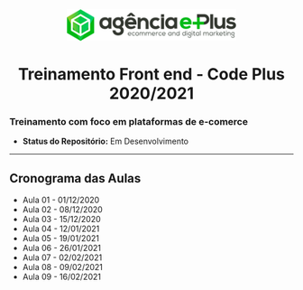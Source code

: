<div align='center'>
  <img
    src="./assets/agencia-eplus-n-logo.png"
    alt="code_plus"
    width="300px"
  />
</div>

<h1 align="center">
    Treinamento Front end - Code Plus 2020/2021
</h1>

### Treinamento com foco em plataformas de e-comerce

- **Status do Repositório:** Em Desenvolvimento

---

## Cronograma das Aulas

- Aula 01 - 01/12/2020
- Aula 02 - 08/12/2020
- Aula 03 - 15/12/2020
- Aula 04 - 12/01/2021
- Aula 05 - 19/01/2021
- Aula 06 - 26/01/2021
- Aula 07 - 02/02/2021
- Aula 08 - 09/02/2021
- Aula 09 - 16/02/2021

